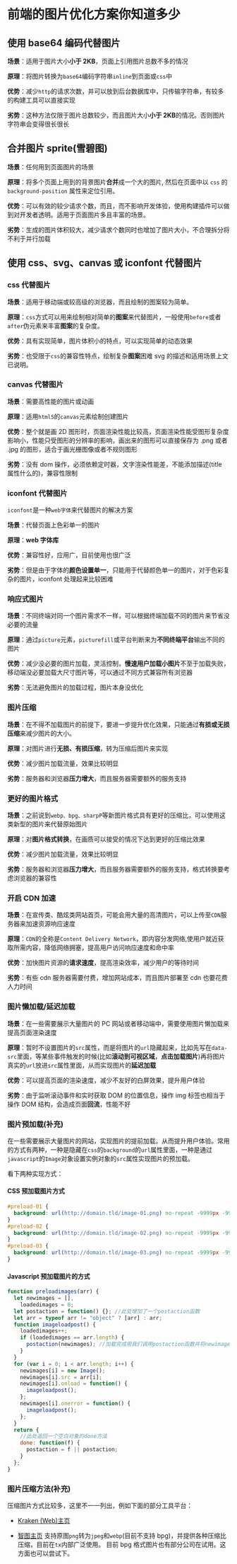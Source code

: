 # 前端的图片优化方案你知道多少

## 使用 base64 编码代替图片

**场景**：适用于图片大小**小于 2KB**，页面上引用图片总数不多的情况

**原理**：将图片转换为`base64`编码字符串`inline`到页面或`css`中

**优势**：减少`http`的请求次数，并可以放到后台数据库中，只传输字符串，有较多的构建工具可以直接实现

**劣势**：这种方法仅限于图片总数较少，而且图片大小**小于 2KB**的情况。否则图片字符串会变得很长很长

## 合并图片 sprite(雪碧图)

**场景**：任何用到页面图片的场景

**原理**：将多个页面上用到的背景图片**合并**成一个大的图片, 然后在页面中以 `css` 的 `background-position` 属性来定位引用。

**优势**：可以有效的较少请求个数，而且，而不影响开发体验，使用构建插件可以做到对开发者透明。适用于页面图片多且丰富的场景。

**劣势**：生成的图片体积较大，减少请求个数同时也增加了图片大小，不合理拆分将不利于并行加载

## 使用 css、svg、canvas 或 iconfont 代替图片

### css 代替图片

**场景**：适用于移动端或较高级的浏览器，而且绘制的图案较为简单。

**原理**：`css`方式可以用来绘制相对简单的**图案**来代替图片，一般使用`before`或者`after`伪元素来丰富**图案**的复杂度。

**优势**：具有实现简单，图片体积小的特点，可以实现简单的动态效果

**劣势**：也受限于`css`的兼容性特点，绘制复杂**图案**困难
svg 的描述和适用场景上文已说明。

### canvas 代替图片

**场景**：需要高性能的图片或动画

**原理**：适用`html5`的`canvas`元素绘制创建图片

**优势**：整个就是画 2D 图形时，页面渲染性能比较高，页面渲染性能受图形复杂度影响小，性能只受图形的分辨率的影响，画出来的图形可以直接保存为 .png 或者 .jpg 的图形，适合于画光栅图像或者不规则图形

**劣势**：没有 dom 操作，必须依赖定时器，文字渲染性能差，不能添加描述(title 属性什么的)，兼容性限制

### iconfont 代替图片

`iconfont`是一种`web字体`来代替图片的解决方案

**场景**：代替页面上色彩单一的图片

**原理**：**web 字体库**

**优势**：兼容性好，应用广，目前使用也很广泛

**劣势**：但是由于字体的**颜色设置单一**，只能用于代替颜色单一的图片，对于色彩复杂的图片，iconfont 处理起来比较困难

### 响应式图片

**场景**：不同终端对同一个图片需求不一样，可以根据终端加载不同的图片来节省没必要的流量

**原理**：通过`picture`元素，`picturefill`或平台判断来为**不同终端平台**输出不同的图片

**优势**：减少没必要的图片加载，灵活控制，**慢速用户加载小图片**不至于加载失败，移动端没必要加载大尺寸图片等，可以通过不同方式兼容所有浏览器

**劣势**：无法避免图片的加载过程，图片本身没优化

### 图片压缩

**场景**：在不得不加载图片的前提下，要进一步提升优化效果，只能通过**有损或无损压缩**来减少图片的大小。

**原理**：对图片进行**无损、有损压缩**，转为压缩后图片来实现

**优势**：减少图片加载流量，效果比较明显

**劣势**：服务器和浏览器**压力增大**，而且服务器需要额外的服务支持

### 更好的图片格式

**场景**：之前说到`webp、bpg、sharpP`等新图片格式具有更好的压缩比，可以使用这类新型的图片来代替原始图片

**原理**：对**图片格式转换**，在画质可以接受的情况下达到更好的压缩比效果

**优势**：减少图片加载流量，效果比较明显

**劣势**：服务器和浏览器**压力增大**，而且服务器需要额外的服务支持，格式转换要考虑浏览器的兼容性

### 开启 CDN 加速

**场景**：在宣传类、酷炫类网站首页，可能会用大量的高清图片，可以上传至`CDN`服务器来加速资源响应速度

**原理**：`CDN`的全称是`Content Delivery Network`，即内容分发网络,使用户就近获取所需内容，降低网络拥塞，提高用户访问响应速度和命中率

**优势**：加快图片资源的**请求速度**，提高渲染效率，减少用户的等待时间

**劣势**：有些 cdn 服务器需要付费，增加网站成本，而且图片部署至 cdn 也要花费人力时间

### 图片懒加载/延迟加载

**场景**：在一些需要展示大量图片的 PC 网站或者移动端中，需要使用图片懒加载来提高页面渲染速度

**原理**：暂时不设置图片的`src`属性，而是将图片的`url`隐藏起来，比如先写在`data-src`里面，等某些事件触发的时候(比如**滚动到可视区域**，**点击加载图片**)再将图片真实的`url`放进`src`属性里面，从而实现图片的**延迟加载**

**优势**：可以提高页面的渲染速度，减少不友好的白屏效果，提升用户体验

**劣势**：由于监听滚动事件和实时获取 DOM 的位置信息，操作 img 标签也相当于操作 DOM 结构，会造成页面**回流**，性能不好

### 图片预加载(补充)

在一些需要展示大量图片的网站，实现图片的提前加载。从而提升用户体验。常用的方式有两种，一种是隐藏在`css`的`background`的`url`属性里面，一种是通过`javascript`的`Image`对象设置实例对象的`src`属性实现图片的预加载。

看下两种实现方式：

#### CSS 预加载图片方式

```css
#preload-01 {
  background: url(http://domain.tld/image-01.png) no-repeat -9999px -9999px;
}
#preload-02 {
  background: url(http://domain.tld/image-02.png) no-repeat -9999px -9999px;
}
#preload-03 {
  background: url(http://domain.tld/image-03.png) no-repeat -9999px -9999px;
}
```

#### Javascript 预加载图片的方式

```js
function preloadimages(arr) {
  let newimages = [],
    loadedimages = 0;
  let postaction = function() {}; //此处增加了一个postaction函数
  let arr = typeof arr != "object" ? [arr] : arr;
  function imageloadpost() {
    loadedimages++;
    if (loadedimages == arr.length) {
      postaction(newimages); //加载完成用我们调用postaction函数并将newimages数组做为参数传递进去
    }
  }
  for (var i = 0; i < arr.length; i++) {
    newimages[i] = new Image();
    newimages[i].src = arr[i];
    newimages[i].onload = function() {
      imageloadpost();
    };
    newimages[i].onerror = function() {
      imageloadpost();
    };
  }
  return {
    //此处返回一个空白对象的done方法
    done: function(f) {
      postaction = f || postaction;
    }
  };
}
```

### 图片压缩方法(补充)

压缩图片方式比较多，这里不一一列出，例如下面的部分工具平台：

- [Kraken (Web)主页](https://kraken.io/)

- [智图主页](http://zhitu.tencent.com/)
  支持原图`png`转为`jpeg`和`webp`(目前不支持 bpg)，并提供各种压缩比压缩，目前在`tx`内部广泛使用。
  目前 bpg 格式图片也有部分公司在试用。这方面也可以尝试下。
   